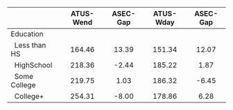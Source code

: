 
|                      |    ATUS-Wend |     ASEC-Gap |    ATUS-Wday |     ASEC-Gap |
| -------------------- | :----------: | :----------: | :----------: | :----------: |
| Education            |              |              |              |              |
| &nbsp;&nbsp;Less than HS |       164.46 |        13.39 |       151.34 |        12.07 |
| &nbsp;&nbsp;HighSchool |       218.36 |        -2.44 |       185.22 |         1.87 |
| &nbsp;&nbsp;Some College |       219.75 |         1.03 |       186.32 |        -6.45 |
| &nbsp;&nbsp;College+ |       254.31 |        -8.00 |       178.86 |         6.28 |

